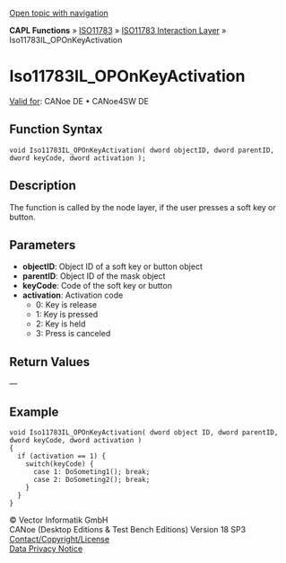 [Open topic with navigation](../../../../../../CANoeDEFamily.htm#Topics/CAPLFunctions/ISO11783/ISOInteractionLayer/Functions/CAPLfunctionIso11783ILOPOnKeyActivation.md)

**CAPL Functions** » [ISO11783](../../CAPLfunctionsISO11783Overview.md) » [ISO11783 Interaction Layer](../CAPLfunctionsISOILOverview.md) » Iso11783IL_OPOnKeyActivation

# Iso11783IL_OPOnKeyActivation

[Valid for](../../../../Shared/FeatureAvailability.md): CANoe DE • CANoe4SW DE

## Function Syntax

```plaintext
void Iso11783IL_OPOnKeyActivation( dword objectID, dword parentID, dword keyCode, dword activation );
```

## Description

The function is called by the node layer, if the user presses a soft key or button.

## Parameters

- **objectID**: Object ID of a soft key or button object
- **parentID**: Object ID of the mask object
- **keyCode**: Code of the soft key or button
- **activation**: Activation code
  - 0: Key is release
  - 1: Key is pressed
  - 2: Key is held
  - 3: Press is canceled

## Return Values

—

## Example

```plaintext
void Iso11783IL_OPOnKeyActivation( dword object ID, dword parentID, dword keyCode, dword activation )
{
  if (activation == 1) {
    switch(keyCode) {
      case 1: DoSometing1(); break;
      case 2: DoSometing2(); break;
    }
  }
}
```

© Vector Informatik GmbH  
CANoe (Desktop Editions & Test Bench Editions) Version 18 SP3  
[Contact/Copyright/License](../../../../Shared/ContactCopyrightLicense.md)  
[Data Privacy Notice](https://www.vector.com/int/en/company/get-info/privacy-policy/)
